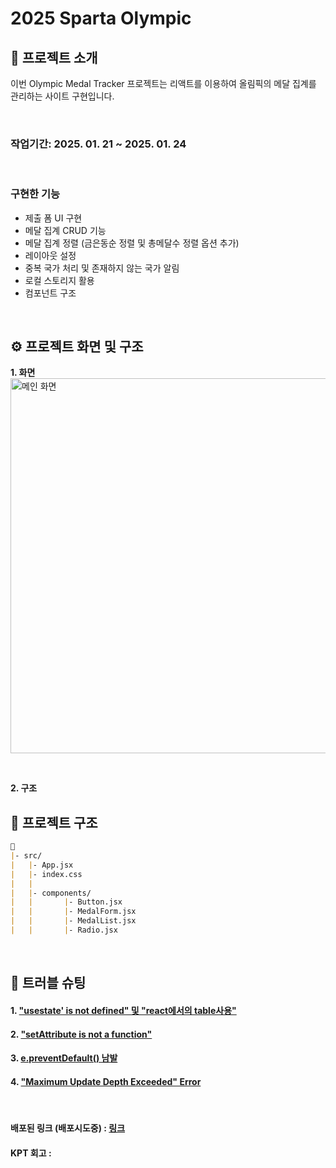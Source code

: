 # 2025 Sparta Olympic
## 💬 프로젝트 소개
이번 Olympic Medal Tracker 프로젝트는 리액트를 이용하여 올림픽의 메달 집계를 관리하는 사이트 구현입니다.

<br />

 ### **작업기간**: 2025. 01. 21 ~ 2025. 01. 24

<br />

### 구현한 기능

- 제출 폼 UI 구현
- 메달 집계 CRUD 기능
- 메달 집계 정렬 (금은동순 정렬 및 총메달수 정렬 옵션 추가)
- 레이아웃 설정
- 중복 국가 처리 및 존재하지 않는 국가 알림
- 로컬 스토리지 활용
- 컴포넌트 구조

<br />

## ⚙ 프로젝트 화면 및 구조
**1. 화면** <br />
<img src="https://velog.velcdn.com/images/verdantgreeny/post/71afbd87-6246-4c62-a69e-c8eccbb0729d/image.png" alt="메인 화면" width="600px" />

<br>

**2. 구조** <br />
## 📁 프로젝트 구조
```markdown
📁
|- src/
|   |- App.jsx
|   |- index.css
|   |
|   |- components/
|   |       |- Button.jsx
|   |       |- MedalForm.jsx
|   |       |- MedalList.jsx
|   |       |- Radio.jsx

```



<br />

## 🚀 트러블 슈팅
#### 1. ["usestate' is not defined" 및 "react에서의 table사용"](https://velog.io/@verdantgreeny/개인-프로젝트-Olympic-Medal-Tracker-1레이아웃-CRDUpdate빼고기능-입력-처리의-적정성-검증)

#### 2. ["setAttribute is not a function"](https://velog.io/@verdantgreeny/개인-프로젝트-Olympic-Medal-Tracker-2-Update-기능-및-컴포넌트-분리)

#### 3. [e.preventDefault() 남발](https://velog.io/@verdantgreeny/개인-프로젝트-Olympic-Medal-Tracker-3-정렬-옵션-추가-및-로컬스토리지-활용)

#### 4. ["Maximum Update Depth Exceeded" Error](https://velog.io/@verdantgreeny/트러블슈팅-Maximum-Update-Depth-Exceeded-Error)

<br />


#### 배포된 링크 (배포시도중) : [링크](https://verdantgreeny.github.io/olympic-medal-tracker/)
#### KPT 회고 : []()
